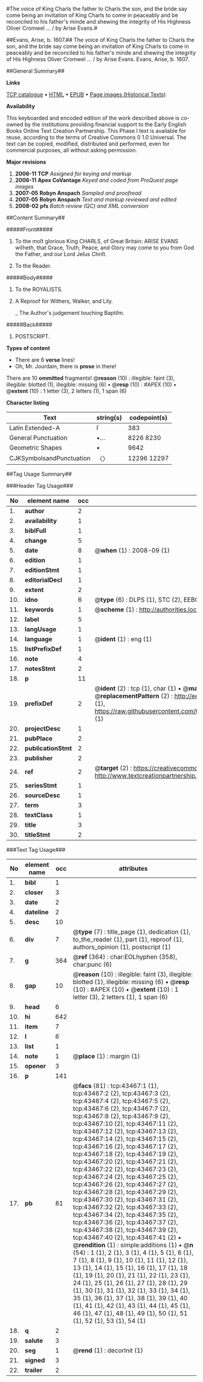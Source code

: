 #The voice of King Charls the father to Charls the son, and the bride say come being an invitation of King Charls to come in peaceably and be reconciled to his father's minde and shewing the integrity of His Highness Oliver Cromwel ... / by Arise Evans.#

##Evans, Arise, b. 1607.##
The voice of King Charls the father to Charls the son, and the bride say come being an invitation of King Charls to come in peaceably and be reconciled to his father's minde and shewing the integrity of His Highness Oliver Cromwel ... / by Arise Evans.
Evans, Arise, b. 1607.

##General Summary##

**Links**

[TCP catalogue](http://www.ota.ox.ac.uk/tcp/)  • 
[HTML](http://tei.it.ox.ac.uk/tcp/Texts-HTML/free/A38/A38779.html)  • 
[EPUB](http://tei.it.ox.ac.uk/tcp/Texts-EPUB/free/A38/A38779.epub) • 
[Page images (Historical Texts)](https://data.historicaltexts.jisc.ac.uk/view?pubId=eebo-09523514e&pageId=eebo-09523514e-43467-1)

**Availability**

This keyboarded and encoded edition of the
	       work described above is co-owned by the institutions
	       providing financial support to the Early English Books
	       Online Text Creation Partnership. This Phase I text is
	       available for reuse, according to the terms of Creative
	       Commons 0 1.0 Universal. The text can be copied,
	       modified, distributed and performed, even for
	       commercial purposes, all without asking permission.

**Major revisions**

1. __2006-11__ __TCP__ *Assigned for keying and markup*
1. __2006-11__ __Apex CoVantage__ *Keyed and coded from ProQuest page images*
1. __2007-05__ __Robyn Anspach__ *Sampled and proofread*
1. __2007-05__ __Robyn Anspach__ *Text and markup reviewed and edited*
1. __2008-02__ __pfs__ *Batch review (QC) and XML conversion*

##Content Summary##

#####Front#####

1. To the moſt glorious King CHARLS, of Great Britain:
ARISE EVANS wiſheth, that Grace, Truth, Peace, and Glory may come to you from God the Father, and our Lord Jeſus Chriſt.

1. To the Reader.

#####Body#####

1. To the ROYALISTS.

1. A Reproof for Withers, Walker, and Lily.

    _ The Author's judgement touching Baptiſm.

#####Back#####

1. POSTSCRIPT.

**Types of content**

  * There are 6 **verse** lines!
  * Oh, Mr. Jourdain, there is **prose** in there!

There are 10 **ommitted** fragments! 
 @__reason__ (10) : illegible: faint (3), illegible: blotted (1), illegible: missing (6)  •  @__resp__ (10) : #APEX (10)  •  @__extent__ (10) : 1 letter (3), 2 letters (1), 1 span (6)

**Character listing**


|Text|string(s)|codepoint(s)|
|---|---|---|
|Latin Extended-A|ſ|383|
|General Punctuation|•…|8226 8230|
|Geometric Shapes|▪|9642|
|CJKSymbolsandPunctuation|〈〉|12296 12297|

##Tag Usage Summary##

###Header Tag Usage###

|No|element name|occ|attributes|
|---|---|---|---|
|1.|__author__|2||
|2.|__availability__|1||
|3.|__biblFull__|1||
|4.|__change__|5||
|5.|__date__|8| @__when__ (1) : 2008-09 (1)|
|6.|__edition__|1||
|7.|__editionStmt__|1||
|8.|__editorialDecl__|1||
|9.|__extent__|2||
|10.|__idno__|6| @__type__ (6) : DLPS (1), STC (2), EEBO-CITATION (1), OCLC (1), VID (1)|
|11.|__keywords__|1| @__scheme__ (1) : http://authorities.loc.gov/ (1)|
|12.|__label__|5||
|13.|__langUsage__|1||
|14.|__language__|1| @__ident__ (1) : eng (1)|
|15.|__listPrefixDef__|1||
|16.|__note__|4||
|17.|__notesStmt__|2||
|18.|__p__|11||
|19.|__prefixDef__|2| @__ident__ (2) : tcp (1), char (1)  •  @__matchPattern__ (2) : ([0-9\-]+):([0-9IVX]+) (1), (.+) (1)  •  @__replacementPattern__ (2) : http://eebo.chadwyck.com/downloadtiff?vid=$1&page=$2 (1), https://raw.githubusercontent.com/textcreationpartnership/Texts/master/tcpchars.xml#$1 (1)|
|20.|__projectDesc__|1||
|21.|__pubPlace__|2||
|22.|__publicationStmt__|2||
|23.|__publisher__|2||
|24.|__ref__|2| @__target__ (2) : https://creativecommons.org/publicdomain/zero/1.0/ (1), http://www.textcreationpartnership.org/docs/. (1)|
|25.|__seriesStmt__|1||
|26.|__sourceDesc__|1||
|27.|__term__|3||
|28.|__textClass__|1||
|29.|__title__|3||
|30.|__titleStmt__|2||


###Text Tag Usage###

|No|element name|occ|attributes|
|---|---|---|---|
|1.|__bibl__|1||
|2.|__closer__|3||
|3.|__date__|2||
|4.|__dateline__|2||
|5.|__desc__|10||
|6.|__div__|7| @__type__ (7) : title_page (1), dedication (1), to_the_reader (1), part (1), reproof (1), authors_opinion (1), postscript (1)|
|7.|__g__|364| @__ref__ (364) : char:EOLhyphen (358), char:punc (6)|
|8.|__gap__|10| @__reason__ (10) : illegible: faint (3), illegible: blotted (1), illegible: missing (6)  •  @__resp__ (10) : #APEX (10)  •  @__extent__ (10) : 1 letter (3), 2 letters (1), 1 span (6)|
|9.|__head__|6||
|10.|__hi__|642||
|11.|__item__|7||
|12.|__l__|6||
|13.|__list__|1||
|14.|__note__|1| @__place__ (1) : margin (1)|
|15.|__opener__|3||
|16.|__p__|141||
|17.|__pb__|81| @__facs__ (81) : tcp:43467:1 (1), tcp:43467:2 (2), tcp:43467:3 (2), tcp:43467:4 (2), tcp:43467:5 (2), tcp:43467:6 (2), tcp:43467:7 (2), tcp:43467:8 (2), tcp:43467:9 (2), tcp:43467:10 (2), tcp:43467:11 (2), tcp:43467:12 (2), tcp:43467:13 (2), tcp:43467:14 (2), tcp:43467:15 (2), tcp:43467:16 (2), tcp:43467:17 (2), tcp:43467:18 (2), tcp:43467:19 (2), tcp:43467:20 (2), tcp:43467:21 (2), tcp:43467:22 (2), tcp:43467:23 (2), tcp:43467:24 (2), tcp:43467:25 (2), tcp:43467:26 (2), tcp:43467:27 (2), tcp:43467:28 (2), tcp:43467:29 (2), tcp:43467:30 (2), tcp:43467:31 (2), tcp:43467:32 (2), tcp:43467:33 (2), tcp:43467:34 (2), tcp:43467:35 (2), tcp:43467:36 (2), tcp:43467:37 (2), tcp:43467:38 (2), tcp:43467:39 (2), tcp:43467:40 (2), tcp:43467:41 (2)  •  @__rendition__ (1) : simple:additions (1)  •  @__n__ (54) : 1 (1), 2 (1), 3 (1), 4 (1), 5 (1), 6 (1), 7 (1), 8 (1), 9 (1), 10 (1), 11 (1), 12 (1), 13 (1), 14 (1), 15 (1), 16 (1), 17 (1), 18 (1), 19 (1), 20 (1), 21 (1), 22 (1), 23 (1), 24 (1), 25 (1), 26 (1), 27 (1), 28 (1), 29 (1), 30 (1), 31 (1), 32 (1), 33 (1), 34 (1), 35 (1), 36 (1), 37 (1), 38 (1), 39 (1), 40 (1), 41 (1), 42 (1), 43 (1), 44 (1), 45 (1), 46 (1), 47 (1), 48 (1), 49 (1), 50 (1), 51 (1), 52 (1), 53 (1), 54 (1)|
|18.|__q__|2||
|19.|__salute__|3||
|20.|__seg__|1| @__rend__ (1) : decorInit (1)|
|21.|__signed__|3||
|22.|__trailer__|2||
